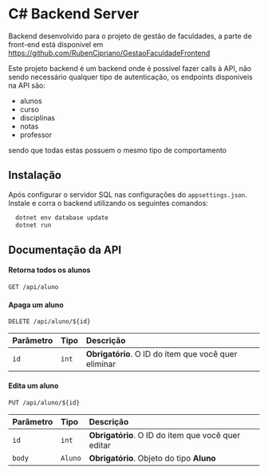 
# C# Backend Server

Backend desenvolvido para o projeto de gestão de faculdades, 
a parte de front-end está disponivel em 
https://github.com/RubenCipriano/GestaoFaculdadeFrontend

Este projeto backend é um backend onde é possivel fazer calls à API, 
não sendo necessário qualquer tipo de autenticação, os endpoints disponiveis na API são:

- alunos
- curso
- disciplinas
- notas
- professor

sendo que todas estas possuem o mesmo tipo de comportamento
## Instalação

Após configurar o servidor SQL nas configurações do `appsettings.json`.
Instale e corra o backend utilizando os seguintes comandos:

```bash
  dotnet env database update
  dotnet run
```
    
## Documentação da API

#### Retorna todos os alunos

    GET /api/aluno

#### Apaga um aluno


    DELETE /api/aluno/${id}


| Parâmetro   | Tipo       | Descrição                                   |
| :---------- | :--------- | :------------------------------------------ |
| `id`      | `int` | **Obrigatório**. O ID do item que você quer eliminar |


#### Edita um aluno


    PUT /api/aluno/${id}


| Parâmetro   | Tipo       | Descrição                                   |
| :---------- | :--------- | :------------------------------------------ |
| `id`      | `int` | **Obrigatório**. O ID do item que você quer editar |
| `body`      | `Aluno` | **Obrigatório**. Objeto do tipo **Aluno** |
